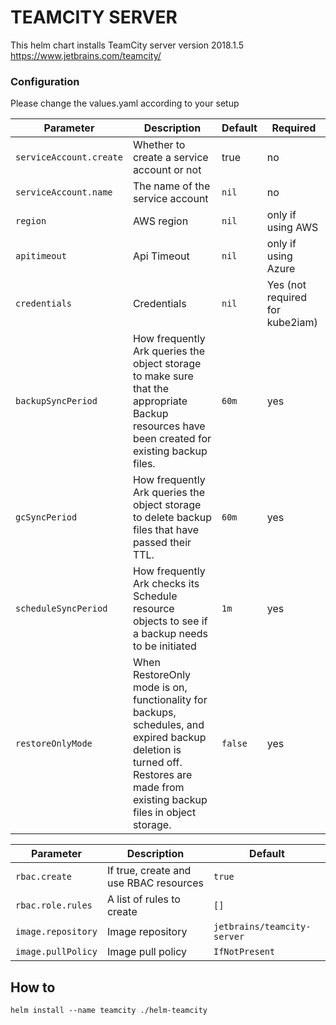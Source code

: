 TEAMCITY SERVER
===============


This helm chart installs TeamCity server version 2018.1.5
https://www.jetbrains.com/teamcity/

### Configuration
Please change the values.yaml according to your setup

Parameter | Description | Default | Required
--- | --- | --- | ---
`serviceAccount.create` | Whether to create a service account or not | true | no
`serviceAccount.name` | The name of the service account  | `nil` | no
`region` | AWS region  | `nil` | only if using AWS
`apitimeout` | Api Timeout  | `nil` | only if using Azure
`credentials` | Credentials  | `nil` | Yes (not required for kube2iam)
`backupSyncPeriod` | How frequently Ark queries the object storage to make sure that the appropriate Backup resources have been created for existing backup files. | `60m` | yes
`gcSyncPeriod` | How frequently Ark queries the object storage to delete backup files that have passed their TTL.  | `60m` | yes
`scheduleSyncPeriod` | How frequently Ark checks its Schedule resource objects to see if a backup needs to be initiated  | `1m` | yes
`restoreOnlyMode` | When RestoreOnly mode is on, functionality for backups, schedules, and expired backup deletion is turned off. Restores are made from existing backup files in object storage.  | `false` | yes

Parameter | Description | Default
--- | --- | ---
`rbac.create` | If true, create and use RBAC resources | `true`
`rbac.role.rules` | A list of rules to create | `[]`
`image.repository` | Image repository | `jetbrains/teamcity-server`
`image.pullPolicy` | Image pull policy | `IfNotPresent`


## How to
```
helm install --name teamcity ./helm-teamcity
```
